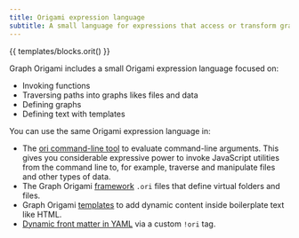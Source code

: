 ```yaml
---
title: Origami expression language
subtitle: A small language for expressions that access or transform graphs and other data
---
```


{{ templates/blocks.orit() }}

Graph Origami includes a small Origami expression language focused on:

- Invoking functions
- Traversing paths into graphs likes files and data
- Defining graphs
- Defining text with templates

You can use the same Origami expression language in:

- The [ori command-line tool](/cli/) to evaluate command-line arguments. This gives you considerable expressive power to invoke JavaScript utilities from the command line to, for example, traverse and manipulate files and other types of data.
- The Graph Origami [framework](/framework/) `.ori` files that define virtual folders and files.
- Graph Origami [templates](/framework/templates.html) to add dynamic content inside boilerplate text like HTML.
- [Dynamic front matter in YAML](yaml.html) via a custom `!ori` tag.
